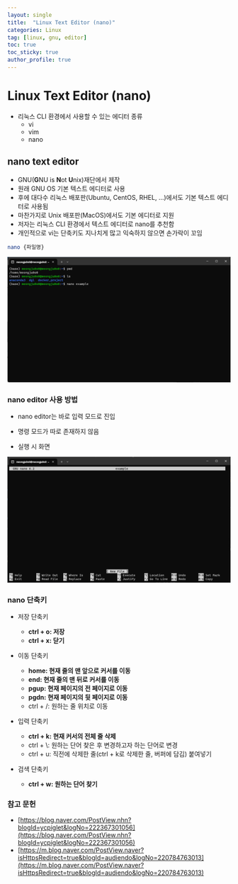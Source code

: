 ```yaml
---
layout: single
title:  "Linux Text Editor (nano)"
categories: Linux
tag: [linux, gnu, editor]
toc: true
toc_sticky: true
author_profile: true
---
```


# Linux Text Editor (nano)
- 리눅스 CLI 환경에서 사용할 수 있는 에디터 종류
    - vi
    - vim
    - nano

## nano text editor
- GNU(**G**NU is **N**ot **U**nix)재단에서 제작
- 원래 GNU OS 기본 텍스트 에디터로 사용
- 후에 대다수 리눅스 배포판(Ubuntu, CentOS, RHEL, ...)에서도 기본 텍스트 에디터로 사용됨
- 마찬가지로 Unix 배포판(MacOS)에서도 기본 에디터로 지원
- 저자는 리눅스 CLI 환경에서 텍스트 에디터로 nano를 추천함
- 개인적으로 vi는 단축키도 지나치게 많고 익숙하지 않으면 손가락이 꼬임

```bash
nano {파일명}
```

![enter-nano](/images/2024-01-11-Linux_Editor_nano/enter-nano.png)

### nano editor 사용 방법
- nano editor는 바로 입력 모드로 진입
- 명령 모드가 따로 존재하지 않음

- 실행 시 화면

![cmd-mode](/images/2024-01-11-Linux_Editor_nano/nano-screen.png)

### nano 단축키
- 저장 단축키
    - **ctrl + o: 저장**
    - **ctrl + x: 닫기**

- 이동 단축키
    - **home: 현재 줄의 맨 앞으로 커서를 이동**
    - **end: 현재 줄의 맨 뒤로 커서를 이동**
    - **pgup: 현재 페이지의 전 페이지로 이동**
    - **pgdn: 현재 페이지의 뒷 페이지로 이동**
    - ctrl + /: 원하는 줄 위치로 이동

- 입력 단축키
    - **ctrl + k: 현재 커서의 전체 줄 삭제**
    - ctrl + \\: 원하는 단어 찾은 후 변경하고자 하는 단어로 변경 
    - ctrl + u: 직전에 삭제한 줄(ctrl + k로 삭제한 줄, 버퍼에 담김) 붙여넣기

- 검색 단축키
    - **ctrl + w: 원하는 단어 찾기**

### 참고 문헌
- [https://blog.naver.com/PostView.nhn?blogId=ycpiglet&logNo=222367301056](https://blog.naver.com/PostView.nhn?blogId=ycpiglet&logNo=222367301056)
- [https://m.blog.naver.com/PostView.naver?isHttpsRedirect=true&blogId=audiendo&logNo=220784763013](https://m.blog.naver.com/PostView.naver?isHttpsRedirect=true&blogId=audiendo&logNo=220784763013)
